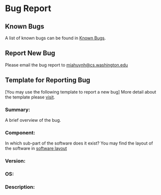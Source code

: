 # Bug Report

## Known Bugs

A list of known bugs can be found in [Known Bugs](./KnownBugs.md).

## Report New Bug

Please email the bug report to miahuynh@cs.washington.edu

## Template for Reporting Bug

[You may use the following template to report a new bug]
More detail about the template please [visit](https://bugzilla.mozilla.org/page.cgi?id=bug-writing.html).

### Summary:

A brief overview of the bug.

### Component:

In which sub-part of the software does it exist? You may find the layout of the software in [software layout](./DeveloperGuidelines.md)

### Version:

### OS:

### Description:
